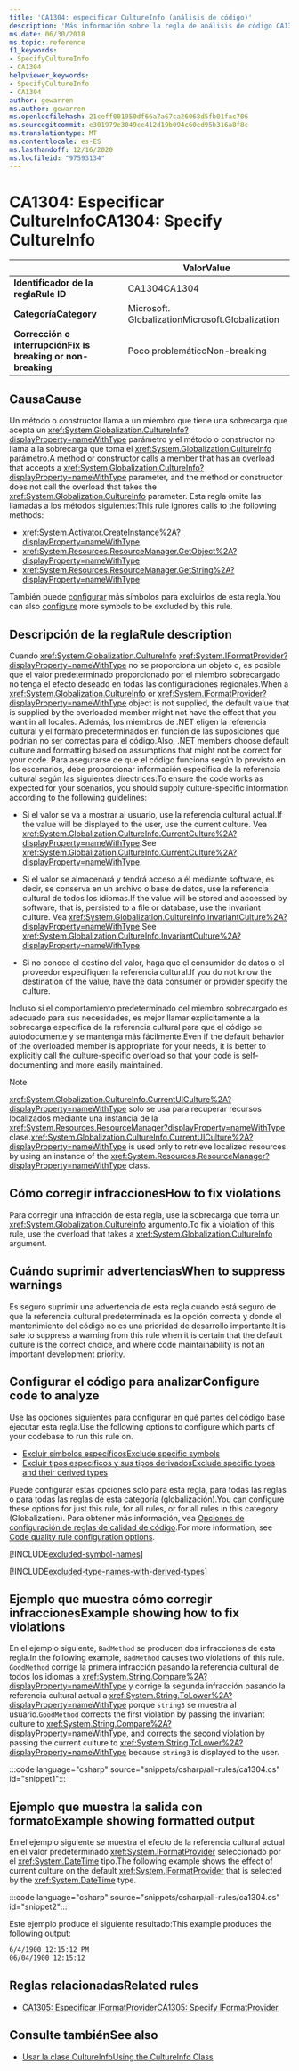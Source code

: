 ```yaml
---
title: 'CA1304: especificar CultureInfo (análisis de código)'
description: 'Más información sobre la regla de análisis de código CA1304: especificar CultureInfo'
ms.date: 06/30/2018
ms.topic: reference
f1_keywords:
- SpecifyCultureInfo
- CA1304
helpviewer_keywords:
- SpecifyCultureInfo
- CA1304
author: gewarren
ms.author: gewarren
ms.openlocfilehash: 21ceff001950df66a7a67ca26068d5fb01fac706
ms.sourcegitcommit: e301979e3049ce412d19b094c60ed95b316a8f8c
ms.translationtype: MT
ms.contentlocale: es-ES
ms.lasthandoff: 12/16/2020
ms.locfileid: "97593134"
---
```

# <a name="ca1304-specify-cultureinfo"></a><span data-ttu-id="5b0ec-103">CA1304: Especificar CultureInfo</span><span class="sxs-lookup"><span data-stu-id="5b0ec-103">CA1304: Specify CultureInfo</span></span>

| | <span data-ttu-id="5b0ec-104">Valor</span><span class="sxs-lookup"><span data-stu-id="5b0ec-104">Value</span></span> |
|-|-|
| <span data-ttu-id="5b0ec-105">**Identificador de la regla**</span><span class="sxs-lookup"><span data-stu-id="5b0ec-105">**Rule ID**</span></span> |<span data-ttu-id="5b0ec-106">CA1304</span><span class="sxs-lookup"><span data-stu-id="5b0ec-106">CA1304</span></span>|
| <span data-ttu-id="5b0ec-107">**Categoría**</span><span class="sxs-lookup"><span data-stu-id="5b0ec-107">**Category**</span></span> |<span data-ttu-id="5b0ec-108">Microsoft. Globalization</span><span class="sxs-lookup"><span data-stu-id="5b0ec-108">Microsoft.Globalization</span></span>|
| <span data-ttu-id="5b0ec-109">**Corrección o interrupción**</span><span class="sxs-lookup"><span data-stu-id="5b0ec-109">**Fix is breaking or non-breaking**</span></span> |<span data-ttu-id="5b0ec-110">Poco problemático</span><span class="sxs-lookup"><span data-stu-id="5b0ec-110">Non-breaking</span></span>|

## <a name="cause"></a><span data-ttu-id="5b0ec-111">Causa</span><span class="sxs-lookup"><span data-stu-id="5b0ec-111">Cause</span></span>

<span data-ttu-id="5b0ec-112">Un método o constructor llama a un miembro que tiene una sobrecarga que acepta un <xref:System.Globalization.CultureInfo?displayProperty=nameWithType> parámetro y el método o constructor no llama a la sobrecarga que toma el <xref:System.Globalization.CultureInfo> parámetro.</span><span class="sxs-lookup"><span data-stu-id="5b0ec-112">A method or constructor calls a member that has an overload that accepts a <xref:System.Globalization.CultureInfo?displayProperty=nameWithType> parameter, and the method or constructor does not call the overload that takes the <xref:System.Globalization.CultureInfo> parameter.</span></span> <span data-ttu-id="5b0ec-113">Esta regla omite las llamadas a los métodos siguientes:</span><span class="sxs-lookup"><span data-stu-id="5b0ec-113">This rule ignores calls to the following methods:</span></span>

- <xref:System.Activator.CreateInstance%2A?displayProperty=nameWithType>
- <xref:System.Resources.ResourceManager.GetObject%2A?displayProperty=nameWithType>
- <xref:System.Resources.ResourceManager.GetString%2A?displayProperty=nameWithType>

<span data-ttu-id="5b0ec-114">También puede [configurar](#configure-code-to-analyze) más símbolos para excluirlos de esta regla.</span><span class="sxs-lookup"><span data-stu-id="5b0ec-114">You can also [configure](#configure-code-to-analyze) more symbols to be excluded by this rule.</span></span>

## <a name="rule-description"></a><span data-ttu-id="5b0ec-115">Descripción de la regla</span><span class="sxs-lookup"><span data-stu-id="5b0ec-115">Rule description</span></span>

<span data-ttu-id="5b0ec-116">Cuando <xref:System.Globalization.CultureInfo> <xref:System.IFormatProvider?displayProperty=nameWithType> no se proporciona un objeto o, es posible que el valor predeterminado proporcionado por el miembro sobrecargado no tenga el efecto deseado en todas las configuraciones regionales.</span><span class="sxs-lookup"><span data-stu-id="5b0ec-116">When a <xref:System.Globalization.CultureInfo> or <xref:System.IFormatProvider?displayProperty=nameWithType> object is not supplied, the default value that is supplied by the overloaded member might not have the effect that you want in all locales.</span></span> <span data-ttu-id="5b0ec-117">Además, los miembros de .NET eligen la referencia cultural y el formato predeterminados en función de las suposiciones que podrían no ser correctas para el código.</span><span class="sxs-lookup"><span data-stu-id="5b0ec-117">Also, .NET members choose default culture and formatting based on assumptions that might not be correct for your code.</span></span> <span data-ttu-id="5b0ec-118">Para asegurarse de que el código funciona según lo previsto en los escenarios, debe proporcionar información específica de la referencia cultural según las siguientes directrices:</span><span class="sxs-lookup"><span data-stu-id="5b0ec-118">To ensure the code works as expected for your scenarios, you should supply culture-specific information according to the following guidelines:</span></span>

- <span data-ttu-id="5b0ec-119">Si el valor se va a mostrar al usuario, use la referencia cultural actual.</span><span class="sxs-lookup"><span data-stu-id="5b0ec-119">If the value will be displayed to the user, use the current culture.</span></span> <span data-ttu-id="5b0ec-120">Vea <xref:System.Globalization.CultureInfo.CurrentCulture%2A?displayProperty=nameWithType>.</span><span class="sxs-lookup"><span data-stu-id="5b0ec-120">See <xref:System.Globalization.CultureInfo.CurrentCulture%2A?displayProperty=nameWithType>.</span></span>

- <span data-ttu-id="5b0ec-121">Si el valor se almacenará y tendrá acceso a él mediante software, es decir, se conserva en un archivo o base de datos, use la referencia cultural de todos los idiomas.</span><span class="sxs-lookup"><span data-stu-id="5b0ec-121">If the value will be stored and accessed by software, that is, persisted to a file or database, use the invariant culture.</span></span> <span data-ttu-id="5b0ec-122">Vea <xref:System.Globalization.CultureInfo.InvariantCulture%2A?displayProperty=nameWithType>.</span><span class="sxs-lookup"><span data-stu-id="5b0ec-122">See <xref:System.Globalization.CultureInfo.InvariantCulture%2A?displayProperty=nameWithType>.</span></span>

- <span data-ttu-id="5b0ec-123">Si no conoce el destino del valor, haga que el consumidor de datos o el proveedor especifiquen la referencia cultural.</span><span class="sxs-lookup"><span data-stu-id="5b0ec-123">If you do not know the destination of the value, have the data consumer or provider specify the culture.</span></span>

<span data-ttu-id="5b0ec-124">Incluso si el comportamiento predeterminado del miembro sobrecargado es adecuado para sus necesidades, es mejor llamar explícitamente a la sobrecarga específica de la referencia cultural para que el código se autodocumente y se mantenga más fácilmente.</span><span class="sxs-lookup"><span data-stu-id="5b0ec-124">Even if the default behavior of the overloaded member is appropriate for your needs, it is better to explicitly call the culture-specific overload so that your code is self-documenting and more easily maintained.</span></span>

> [!NOTE]
> <span data-ttu-id="5b0ec-125"><xref:System.Globalization.CultureInfo.CurrentUICulture%2A?displayProperty=nameWithType> solo se usa para recuperar recursos localizados mediante una instancia de la <xref:System.Resources.ResourceManager?displayProperty=nameWithType> clase.</span><span class="sxs-lookup"><span data-stu-id="5b0ec-125"><xref:System.Globalization.CultureInfo.CurrentUICulture%2A?displayProperty=nameWithType> is used only to retrieve localized resources by using an instance of the <xref:System.Resources.ResourceManager?displayProperty=nameWithType> class.</span></span>

## <a name="how-to-fix-violations"></a><span data-ttu-id="5b0ec-126">Cómo corregir infracciones</span><span class="sxs-lookup"><span data-stu-id="5b0ec-126">How to fix violations</span></span>

<span data-ttu-id="5b0ec-127">Para corregir una infracción de esta regla, use la sobrecarga que toma un <xref:System.Globalization.CultureInfo> argumento.</span><span class="sxs-lookup"><span data-stu-id="5b0ec-127">To fix a violation of this rule, use the overload that takes a <xref:System.Globalization.CultureInfo> argument.</span></span>

## <a name="when-to-suppress-warnings"></a><span data-ttu-id="5b0ec-128">Cuándo suprimir advertencias</span><span class="sxs-lookup"><span data-stu-id="5b0ec-128">When to suppress warnings</span></span>

<span data-ttu-id="5b0ec-129">Es seguro suprimir una advertencia de esta regla cuando está seguro de que la referencia cultural predeterminada es la opción correcta y donde el mantenimiento del código no es una prioridad de desarrollo importante.</span><span class="sxs-lookup"><span data-stu-id="5b0ec-129">It is safe to suppress a warning from this rule when it is certain that the default culture is the correct choice, and where code maintainability is not an important development priority.</span></span>

## <a name="configure-code-to-analyze"></a><span data-ttu-id="5b0ec-130">Configurar el código para analizar</span><span class="sxs-lookup"><span data-stu-id="5b0ec-130">Configure code to analyze</span></span>

<span data-ttu-id="5b0ec-131">Use las opciones siguientes para configurar en qué partes del código base ejecutar esta regla.</span><span class="sxs-lookup"><span data-stu-id="5b0ec-131">Use the following options to configure which parts of your codebase to run this rule on.</span></span>

- [<span data-ttu-id="5b0ec-132">Excluir símbolos específicos</span><span class="sxs-lookup"><span data-stu-id="5b0ec-132">Exclude specific symbols</span></span>](#exclude-specific-symbols)
- [<span data-ttu-id="5b0ec-133">Excluir tipos específicos y sus tipos derivados</span><span class="sxs-lookup"><span data-stu-id="5b0ec-133">Exclude specific types and their derived types</span></span>](#exclude-specific-types-and-their-derived-types)

<span data-ttu-id="5b0ec-134">Puede configurar estas opciones solo para esta regla, para todas las reglas o para todas las reglas de esta categoría (globalización).</span><span class="sxs-lookup"><span data-stu-id="5b0ec-134">You can configure these options for just this rule, for all rules, or for all rules in this category (Globalization).</span></span> <span data-ttu-id="5b0ec-135">Para obtener más información, vea [Opciones de configuración de reglas de calidad de código](../code-quality-rule-options.md).</span><span class="sxs-lookup"><span data-stu-id="5b0ec-135">For more information, see [Code quality rule configuration options](../code-quality-rule-options.md).</span></span>

[!INCLUDE[excluded-symbol-names](~/includes/code-analysis/excluded-symbol-names.md)]

[!INCLUDE[excluded-type-names-with-derived-types](~/includes/code-analysis/excluded-type-names-with-derived-types.md)]

## <a name="example-showing-how-to-fix-violations"></a><span data-ttu-id="5b0ec-136">Ejemplo que muestra cómo corregir infracciones</span><span class="sxs-lookup"><span data-stu-id="5b0ec-136">Example showing how to fix violations</span></span>

<span data-ttu-id="5b0ec-137">En el ejemplo siguiente, `BadMethod` se producen dos infracciones de esta regla.</span><span class="sxs-lookup"><span data-stu-id="5b0ec-137">In the following example, `BadMethod` causes two violations of this rule.</span></span> <span data-ttu-id="5b0ec-138">`GoodMethod` corrige la primera infracción pasando la referencia cultural de todos los idiomas a <xref:System.String.Compare%2A?displayProperty=nameWithType> y corrige la segunda infracción pasando la referencia cultural actual a <xref:System.String.ToLower%2A?displayProperty=nameWithType> porque `string3` se muestra al usuario.</span><span class="sxs-lookup"><span data-stu-id="5b0ec-138">`GoodMethod` corrects the first violation by passing the invariant culture to <xref:System.String.Compare%2A?displayProperty=nameWithType>, and corrects the second violation by passing the current culture to <xref:System.String.ToLower%2A?displayProperty=nameWithType> because `string3` is displayed to the user.</span></span>

:::code language="csharp" source="snippets/csharp/all-rules/ca1304.cs" id="snippet1":::

## <a name="example-showing-formatted-output"></a><span data-ttu-id="5b0ec-139">Ejemplo que muestra la salida con formato</span><span class="sxs-lookup"><span data-stu-id="5b0ec-139">Example showing formatted output</span></span>

<span data-ttu-id="5b0ec-140">En el ejemplo siguiente se muestra el efecto de la referencia cultural actual en el valor predeterminado <xref:System.IFormatProvider> seleccionado por el <xref:System.DateTime> tipo.</span><span class="sxs-lookup"><span data-stu-id="5b0ec-140">The following example shows the effect of current culture on the default <xref:System.IFormatProvider> that is selected by the <xref:System.DateTime> type.</span></span>

:::code language="csharp" source="snippets/csharp/all-rules/ca1304.cs" id="snippet2":::

<span data-ttu-id="5b0ec-141">Este ejemplo produce el siguiente resultado:</span><span class="sxs-lookup"><span data-stu-id="5b0ec-141">This example produces the following output:</span></span>

```txt
6/4/1900 12:15:12 PM
06/04/1900 12:15:12
```

## <a name="related-rules"></a><span data-ttu-id="5b0ec-142">Reglas relacionadas</span><span class="sxs-lookup"><span data-stu-id="5b0ec-142">Related rules</span></span>

- [<span data-ttu-id="5b0ec-143">CA1305: Especificar IFormatProvider</span><span class="sxs-lookup"><span data-stu-id="5b0ec-143">CA1305: Specify IFormatProvider</span></span>](ca1305.md)

## <a name="see-also"></a><span data-ttu-id="5b0ec-144">Consulte también</span><span class="sxs-lookup"><span data-stu-id="5b0ec-144">See also</span></span>

- [<span data-ttu-id="5b0ec-145">Usar la clase CultureInfo</span><span class="sxs-lookup"><span data-stu-id="5b0ec-145">Using the CultureInfo Class</span></span>](../../../standard/globalization-localization/globalization.md#work-with-culture-specific-settings)
